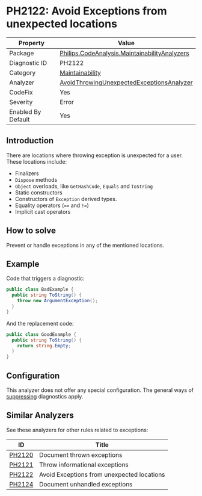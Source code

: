 # PH2122: Avoid Exceptions from unexpected locations

| Property | Value  |
|--|--|
| Package | [Philips.CodeAnalysis.MaintainabilityAnalyzers](https://www.nuget.org/packages/Philips.CodeAnalysis.MaintainabilityAnalyzers) |
| Diagnostic ID | PH2122 |
| Category  | [Maintainability](../Maintainability.md) |
| Analyzer | [AvoidThrowingUnexpectedExceptionsAnalyzer](https://github.com/philips-software/roslyn-analyzers/blob/main/Philips.CodeAnalysis.MaintainabilityAnalyzers/Maintainability/AvoidThrowingUnexpectedExceptionsAnalyzer.cs)
| CodeFix  | Yes |
| Severity | Error |
| Enabled By Default | Yes |

## Introduction

There are locations where throwing exception is unexpected for a user. These locations include:
* Finalizers
* `Dispose` methods
* `Object` overloads, like `GetHashCode`, `Equals` and `ToString`
* Static constructors
* Constructors of `Exception` derived types.
* Equality operators (`==` and `!=`)
* Implicit cast operators

## How to solve

Prevent or handle exceptions in any of the mentioned locations.

## Example

Code that triggers a diagnostic:
``` cs
public class BadExample {
  public string ToString() {
    throw new ArgumentException();
  }
}
```

And the replacement code:
``` cs
public class GoodExample {
  public string ToString() {
    return string.Empty;
  }
}
```

## Configuration

This analyzer does not offer any special configuration. The general ways of [suppressing](https://learn.microsoft.com/en-us/dotnet/fundamentals/code-analysis/suppress-warnings) diagnostics apply.

## Similar Analyzers

See these analyzers for other rules related to exceptions:

| ID | Title  |
|--|--|
| [PH2120](./PH2120.md) | Document thrown exceptions |
| [PH2121](./PH2121.md) | Throw informational exceptions |
| [PH2122](./PH2122.md) | Avoid Exceptions from unexpected locations |
| [PH2124](./PH2124.md) | Document unhandled exceptions |
